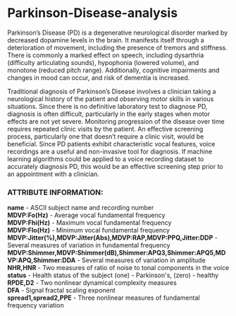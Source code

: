 # Parkinson-Disease-analysis

Parkinson’s Disease (PD) is a degenerative neurological disorder marked by decreased dopamine levels in the brain. It manifests itself through a deterioration of movement, including the presence of tremors and stiffness. There is commonly a marked effect on speech, including dysarthria (difficulty articulating sounds), hypophonia (lowered volume), and monotone (reduced pitch range). Additionally, cognitive impairments and changes in mood can occur, and risk of dementia is increased.

Traditional diagnosis of Parkinson’s Disease involves a clinician taking a neurological history of the patient and observing motor skills in various situations. Since there is no definitive laboratory test to diagnose PD, diagnosis is often difficult, particularly in the early stages when motor effects are not yet severe. Monitoring progression of the disease over time requires repeated clinic visits by the patient. An effective screening process, particularly one that doesn’t require a clinic visit, would be beneficial. Since PD patients exhibit characteristic vocal features, voice recordings are a useful and non-invasive tool for diagnosis. If machine learning algorithms could be applied to a voice recording dataset to accurately diagnosis PD, this would be an effective screening step prior to an appointment with a clinician.

### ATTRIBUTE INFORMATION:

<b>name</b> - ASCII subject name and recording number<br>
<b>MDVP:Fo(Hz)</b> - Average vocal fundamental frequency<br>
<b>MDVP:Fhi(Hz)</b> - Maximum vocal fundamental frequency<br>
<b>MDVP:Flo(Hz)</b> - Minimum vocal fundamental frequency<br>
<b>MDVP:Jitter(%),MDVP:Jitter(Abs),MDVP:RAP,MDVP:PPQ,Jitter:DDP</b> - Several measures of variation in fundamental frequency<br>
<b>MDVP:Shimmer,MDVP:Shimmer(dB),Shimmer:APQ3,Shimmer:APQ5,MDVP:APQ,Shimmer:DDA</b> - Several measures of variation in amplitude<br>
<b>NHR,HNR</b> - Two measures of ratio of noise to tonal components in the voice<br>
<b>status</b> - Health status of the subject (one) - Parkinson's, (zero) - healthy<br>
<b>RPDE,D2</b> - Two nonlinear dynamical complexity measures<br>
<b>DFA</b> - Signal fractal scaling exponent<br>
<b>spread1,spread2,PPE</b> - Three nonlinear measures of fundamental frequency variation<br>
